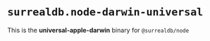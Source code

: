 # `surrealdb.node-darwin-universal`

This is the **universal-apple-darwin** binary for `@surrealdb/node`
